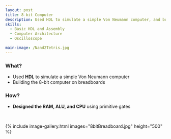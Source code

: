 ```yaml
---
layout: post
title: 8-bit Computer
description: Used HDL to simulate a simple Von Neumann computer, and building it on breadboards.
skills: 
  - Basic HDL and Assembly
  - Computer Architecture
  - Oscilloscope

main-image: /Nand2Tetris.jpg
---
```


### **What?**
 - Used **HDL** to simulate a simple Von Neumann computer
 - Building the 8-bit computer on breadboards


### **How?**
- **Designed the RAM, ALU, and CPU** using primitive gates


<br>

{% include image-gallery.html images="8bitBreadboard.jpg" height="500" %}
